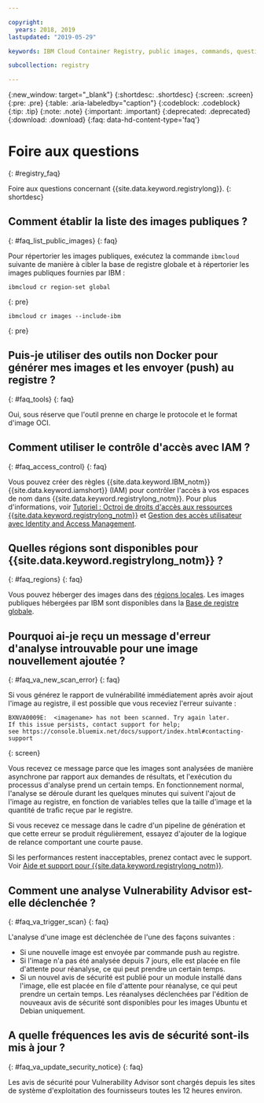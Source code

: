 ```yaml
---

copyright:
  years: 2018, 2019
lastupdated: "2019-05-29"

keywords: IBM Cloud Container Registry, public images, commands, questions, registry, faq, Vulnerability Advisor,

subcollection: registry

---
```


{:new_window: target="_blank"}
{:shortdesc: .shortdesc}
{:screen: .screen}
{:pre: .pre}
{:table: .aria-labeledby="caption"}
{:codeblock: .codeblock}
{:tip: .tip}
{:note: .note}
{:important: .important}
{:deprecated: .deprecated}
{:download: .download}
{:faq: data-hd-content-type='faq'}

# Foire aux questions
{: #registry_faq}

Foire aux questions concernant {{site.data.keyword.registrylong}}.
{: shortdesc}

## Comment établir la liste des images publiques ?
{: #faq_list_public_images}
{: faq}

Pour répertorier les images publiques, exécutez la commande `ibmcloud` suivante de manière à cibler la base de registre globale et à répertorier les images publiques fournies par IBM :

```
ibmcloud cr region-set global
```
{: pre}

```
ibmcloud cr images --include-ibm
```
{: pre}

## Puis-je utiliser des outils non Docker pour générer mes images et les envoyer (push) au registre ?
{: #faq_tools}
{: faq}

Oui, sous réserve que l'outil prenne en charge le protocole et le format d'image OCI.

## Comment utiliser le contrôle d'accès avec IAM ?
{: #faq_access_control}
{: faq}

Vous pouvez créer des règles {{site.data.keyword.IBM_notm}} {{site.data.keyword.iamshort}} (IAM) pour contrôler l'accès à vos espaces de nom dans {{site.data.keyword.registrylong_notm}}. Pour plus d'informations, voir [Tutoriel : Octroi de droits d'accès aux ressources {{site.data.keyword.registrylong_notm}}](/docs/services/Registry?topic=registry-iam_access) et [Gestion des accès utilisateur avec Identity and Access Management](/docs/services/Registry?topic=registry-iam).

## Quelles régions sont disponibles pour {{site.data.keyword.registrylong_notm}} ?
{: #faq_regions}
{: faq}

Vous pouvez héberger des images dans des [régions locales](/docs/services/Registry?topic=registry-registry_overview#registry_regions_local). Les images publiques hébergées par IBM sont disponibles dans la [Base de registre globale](/docs/services/Registry?topic=registry-registry_overview#registry_regions_global).

## Pourquoi ai-je reçu un message d'erreur d'analyse introuvable pour une image nouvellement ajoutée ?
{: #faq_va_new_scan_error}
{: faq}

Si vous générez le rapport de vulnérabilité immédiatement après avoir ajout l'image au registre, il est possible que vous receviez l'erreur suivante :

```
BXNVA0009E:  <imagename> has not been scanned. Try again later.
If this issue persists, contact support for help;
see https://console.bluemix.net/docs/support/index.html#contacting-support
```
{: screen}

Vous recevez ce message parce que les images sont analysées de manière asynchrone par rapport aux demandes de résultats, et l'exécution du processus d'analyse prend un certain temps. En fonctionnement normal, l'analyse se déroule durant les quelques minutes qui suivent l'ajout de l'image au registre, en fonction de variables telles que la taille d'image et la quantité de trafic reçue par le registre.

Si vous recevez ce message dans le cadre d'un pipeline de génération et que cette erreur se produit régulièrement, essayez d'ajouter de la logique de relance comportant une courte pause.

Si les performances restent inacceptables, prenez contact avec le support. Voir [Aide et support pour {{site.data.keyword.registrylong_notm}}](/docs/services/Registry?topic=registry-ts_index#gettinghelp).

## Comment une analyse Vulnerability Advisor est-elle déclenchée ?
{: #faq_va_trigger_scan}
{: faq}

L'analyse d'une image est déclenchée de l'une des façons suivantes :

- Si une nouvelle image est envoyée par commande push au registre.
- Si l'image n'a pas été analysée depuis 7 jours, elle est placée en file d'attente pour réanalyse, ce qui peut prendre un certain temps.
- Si un nouvel avis de sécurité est publié pour un module installé dans l'image, elle est placée en file d'attente pour réanalyse, ce qui peut prendre un certain temps. Les réanalyses déclenchées par l'édition de nouveaux avis de sécurité sont disponibles pour les images Ubuntu et Debian uniquement.

## A quelle fréquences les avis de sécurité sont-ils mis à jour ?
{: #faq_va_update_security_notice}
{: faq}

Les avis de sécurité pour Vulnerability Advisor sont chargés depuis les sites de système d'exploitation des fournisseurs toutes les 12 heures environ.
